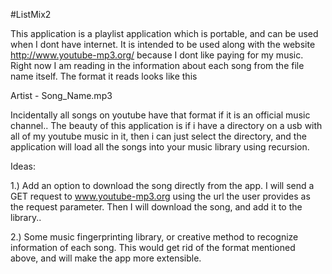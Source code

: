 
#ListMix2

This application is a playlist application which is portable, and can be used when I dont have internet. It is intended to be used along with the website http://www.youtube-mp3.org/ because I dont like paying for my music. Right now I am reading in the information about each song from the file name itself. The format it reads looks like this

Artist - Song_Name.mp3

Incidentally all songs on youtube have that format if it is an official music channel.. The beauty of this application is if i have a directory on a usb with all of my youtube music in it, then i can just select the directory, and the application will load all the songs into your music library using recursion.

Ideas:

 1.) Add an option to download the song directly from the app. I will send a GET request to www.youtube-mp3.org using the url the user provides as the request parameter. Then I will download the song, and add it to the library.. 

2.) Some music fingerprinting library, or creative method to recognize information of each song. This would get rid of the format mentioned above, and will make the app more extensible.
